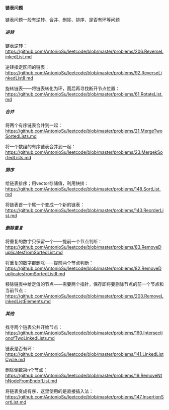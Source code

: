 #### 链表问题
链表问题一般有逆转、合并、删除、排序、是否有环等问题

##### 逆转

链表逆转：https://github.com/AntonioSu/leetcode/blob/master/problems/206.ReverseLinkedList.md  

逆转指定区间的链表：https://github.com/AntonioSu/leetcode/blob/master/problems/92.ReverseLinkedListII.md 

旋转链表——将链表转化为环，而后再寻找断开节点位置：https://github.com/AntonioSu/leetcode/blob/master/problems/61.RotateList.md   



##### 合并

将两个有序链表合并到一起：https://github.com/AntonioSu/leetcode/blob/master/problems/21.MergeTwoSortedLists.md  

将一个数组的有序链表合并到一起：https://github.com/AntonioSu/leetcode/blob/master/problems/23.MergekSortedLists.md   



##### 排序

给链表排序；用vector存储值，利用快排：https://github.com/AntonioSu/leetcode/blob/master/problems/148.SortList.md   

将链表首一个尾一个变成一个新的链表：https://github.com/AntonioSu/leetcode/blob/master/problems/143.ReorderList.md 



##### 删除重复

将重复的数字只保留一个——提前一个节点判断：https://github.com/AntonioSu/leetcode/blob/master/problems/83.RemoveDuplicatesfromSortedList.md

将重复的数字都删除——提前两个节点判断：https://github.com/AntonioSu/leetcode/blob/master/problems/82.RemoveDuplicatesfromSortedListII.md

移除链表中给定值的节点——需要两个指针，保存即将要删除节点的前一个节点和当前节点：https://github.com/AntonioSu/leetcode/blob/master/problems/203.RemoveLinkedListElements.md



##### 其他

找寻两个链表公共开始节点：https://github.com/AntonioSu/leetcode/blob/master/problems/160.IntersectionofTwoLinkedLists.md 

链表是否有环：https://github.com/AntonioSu/leetcode/blob/master/problems/141.LinkedListCycle.md 

删除倒数第n个节点：https://github.com/AntonioSu/leetcode/blob/master/problems/19.RemoveNthNodeFromEndofList.md

将链表变成有序，这里使用的是直接插入法：https://github.com/AntonioSu/leetcode/blob/master/problems/147.InsertionSortList.md